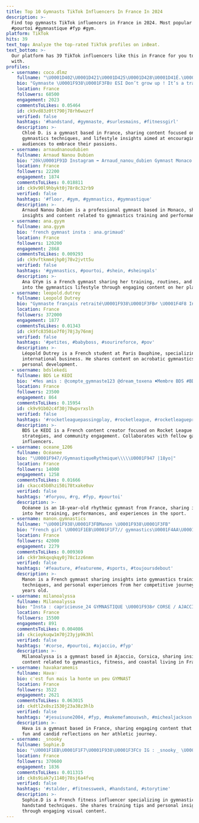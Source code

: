 ```yaml
---
title: Top 10 Gymnasts TikTok Influencers In France In 2024
description: >-
  Find top gymnasts TikTok influencers in France in 2024. Most popular hashtags:
  #pourtoi #gymnastique #fyp #gym.
platform: TikTok
hits: 39
text_top: Analyze the top-rated TikTok profiles on inBeat.
text_bottom: >-
  Our platform has 39 TikTok influencers like this in France for you to connect
  with.
profiles:
  - username: coco.dlmz
    fullname: "\U0001D402\U0001D421\U0001D425\U0001D428\U0001D41É.\U0001D403"
    bio: "Gymnaste \U0001F938\U0001F3FB‍♀️ ESI Don’t grow up ! It’s a trap. \U0001F343 \U0001F4E9 coco.dlmz12@gmail.com"
    location: France
    followers: 68500
    engagement: 2023
    commentsToLikes: 0.05464
    id: ck9vd83z0tt790j78rh6wuzrf
    verified: false
    hashtags: '#handstand, #gymnaste, #surlesmains, #fitnessgirl'
    description: >-
      Chloé D. is a gymnast based in France, sharing content focused on fitness,
      gymnastics techniques, and lifestyle insights aimed at encouraging
      audiences to embrace their passions.
  - username: arnaudnanoudubien
    fullname: Arnaud Nanou Dubien
    bio: "20k\U0001F91D Instagram ➡️ Arnaud_nanou_dubien Gymnast Monaco \U0001F1F2\U0001F1E8 CLF France \U0001F1EB\U0001F1F7"
    location: France
    followers: 22200
    engagement: 1874
    commentsToLikes: 0.018811
    id: ck9v90l9hbykt0j78r8c32rb9
    verified: false
    hashtags: '#floor, #gym, #gymnastics, #gymnastique'
    description: >-
      Arnaud Nanou Dubien is a professional gymnast based in Monaco, sharing
      insights and content related to gymnastics training and performance.
  - username: ana.gyym
    fullname: ana.gyym
    bio: 'french gymnast insta : ana.grimaud'
    location: France
    followers: 120200
    engagement: 2868
    commentsToLikes: 0.009293
    id: ck9vftkmm4jhp0j78v2jvtt5u
    verified: false
    hashtags: '#gymnastics, #pourtoi, #shein, #sheingals'
    description: >-
      Ana GYym is a French gymnast sharing her training, routines, and insights
      into the gymnastics lifestyle through engaging content on her platform.
  - username: leopold.dutrey
    fullname: Leopold Dutrey
    bio: "Gymnaste français retraité\U0001F938\U0001F3FB‍♂️ \U0001F4F8 Insta modelboy leopold.france\U0001F47B"
    location: France
    followers: 372000
    engagement: 1877
    commentsToLikes: 0.01343
    id: ck9fc8350io7f0j78j3y76nmj
    verified: false
    hashtags: '#petites, #babyboss, #sourireforce, #pov'
    description: >-
      Léopold Dutrey is a French student at Paris Dauphine, specializing in
      international business. He shares content on acrobatic gymnastics and
      personal development.
  - username: bdslekedi
    fullname: BDS Le KEDI
    bio: '♦️Mes amis : @compte_gymnaste123 @dream_toxena ♦️Membre BDS #BDSPOWER'
    location: France
    followers: 23500
    engagement: 864
    commentsToLikes: 0.15954
    id: ck9v91b02c4f30j78wpvrxslh
    verified: false
    hashtags: '#rocketleaguepassingplay, #rocketleague, #rocketleaguepro, #rl'
    description: >-
      BDS Le KEDI is a French content creator focused on Rocket League gameplay,
      strategies, and community engagement. Collaborates with fellow gaming
      influencers.
  - username: oceane_1206
    fullname: Océanee
    bio: "\U0001F947//GymnastiqueRythmique\\\\\U0001F947 |18yo|"
    location: France
    followers: 14000
    engagement: 1258
    commentsToLikes: 0.01666
    id: ckacc45b8hzi50i78txake0uv
    verified: false
    hashtags: '#foryou, #rg, #fyp, #pourtoi'
    description: >-
      Océanee is an 18-year-old rhythmic gymnast from France, sharing insights
      into her training, performances, and experiences in the sport.
  - username: manon.gymnastics
    fullname: "\U0001F938\U0001F3FBManon \U0001F938\U0001F3FB"
    bio: "French girl \U0001F1EB\U0001F1F7// gymnastics\U0001F4AA\U0001F3FC❤️ 19 years\U0001F973"
    location: France
    followers: 42000
    engagement: 2279
    commentsToLikes: 0.009369
    id: ck9r3mkqxqkqy0j78c1zz6nmn
    verified: false
    hashtags: '#feauture, #featureme, #sports, #toujoursdebout'
    description: >-
      Manon is a French gymnast sharing insights into gymnastics training,
      techniques, and personal experiences from her competitive journey at 19
      years old.
  - username: milanoalyssa
    fullname: Milanoalyssa
    bio: "Insta : capricieuse_24 GYMNASTIQUE \U0001F938‍♂️ CORSE / AJACCIO\U0001F98B"
    location: France
    followers: 15500
    engagement: 891
    commentsToLikes: 0.004086
    id: ckcioykuqw1m70j23yjp9k3hl
    verified: false
    hashtags: '#corse, #pourtoi, #ajaccio, #fyp'
    description: >-
      Milanoalyssa is a gymnast based in Ajaccio, Corsica, sharing insights and
      content related to gymnastics, fitness, and coastal living in France.
  - username: havakaramemis
    fullname: Hava♡
    bio: c'est fun mais la honte un peu GYMNAST
    location: France
    followers: 3522
    engagement: 2621
    commentsToLikes: 0.063015
    id: ckdtl2x8sz1530j23a38z3hlb
    verified: false
    hashtags: '#jesuisune2004, #fyp, #makemefamouswsh, #michealjackson'
    description: >-
      Hava is a gymnast based in France, sharing engaging content that blends
      fun and candid reflections on her athletic journey.
  - username: _snooky
    fullname: Sophie.D
    bio: "\U0001F1EB\U0001F1F7\U0001F938\U0001F3FC‍♀️ IG : _snooky_ \U0001F4E9 snooky@boltinfluence.fr \U0001F90D370K❤️"
    location: France
    followers: 370600
    engagement: 1836
    commentsToLikes: 0.011315
    id: ck8s9iak7y1140j78sj6a4fvq
    verified: false
    hashtags: '#stalder, #fitnessweek, #handstand, #storytime'
    description: >-
      Sophie.D is a French fitness influencer specializing in gymnastics and
      handstand techniques. She shares training tips and personal insights
      through engaging visual content.
---
```


